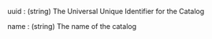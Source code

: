 uuid
: (string) The Universal Unique Identifier for the Catalog

name
: (string) The name of the catalog